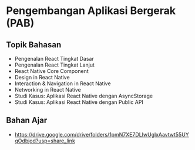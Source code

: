# Pengembangan Aplikasi Bergerak (PAB)

## Topik Bahasan
- Pengenalan React Tingkat Dasar
- Pengenalan React Tingkat Lanjut
- React Native Core Component
- Design in React Native
- Interaction & Navigation in React Native
- Networking in React Native
- Studi Kasus: Aplikasi React Native dengan AsyncStorage
- Studi Kasus: Aplikasi React Native dengan Public API

## Bahan Ajar
- https://drive.google.com/drive/folders/1pmN7XE7DLIwUglxAavtwt55UYqOdbjod?usp=share_link
